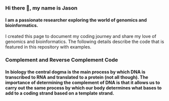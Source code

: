 ### Hi there 👋, my name is Jason 
#### I am a passionate researcher exploring the world of genomics and bioinformatics. 

I created this page to document my coding journey and share my love of genomics and bioinformatics. The following details describe the code that is featured in this repository with examples. 

### Complement and Reverse Complement Code 
#### In biology the central dogma is the main process by which DNA is transcribed to RNA and translated to a protein (not all though). The importance of determining the complement of DNA is that it allows us to carry out the same process by which our body determines what bases to add to a coding strand based on a template strand. 




 




